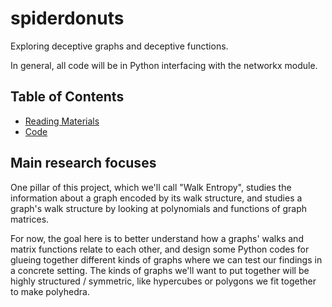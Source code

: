 # spiderdonuts

Exploring deceptive graphs and deceptive functions.

In general, all code will be in Python interfacing with the networkx module.

## Table of Contents

* [Reading Materials](reading-materials-overview.md)
* [Code](code/README.md)

## Main research focuses

One pillar of this project, which we'll call "Walk Entropy", studies the information about a graph encoded by its walk structure, and studies a graph's walk structure by looking at polynomials and functions of graph matrices.

For now, the goal here is to better understand how a graphs' walks and matrix functions relate to each other, and design some Python codes for glueing together different kinds of graphs where we can test our findings in a concrete setting. The kinds of graphs we'll want to put together will be highly structured / symmetric, like hypercubes or polygons we fit together to make polyhedra.
